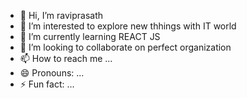 - 👋 Hi, I’m raviprasath
- 👀 I’m interested to explore new thhings with IT world
- 🌱 I’m currently learning REACT JS
- 💞️ I’m looking to collaborate on perfect organization 
- 📫 How to reach me ...
- 😄 Pronouns: ...
- ⚡ Fun fact: ...

<!---
raviprasath8190/raviprasath8190 is a ✨ special ✨ repository because its `README.md` (this file) appears on your GitHub profile.
You can click the Preview link to take a look at your changes.
--->
